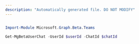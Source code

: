 ```yaml
---
description: "Automatically generated file. DO NOT MODIFY"
---
```


```powershell

Import-Module Microsoft.Graph.Beta.Teams

Get-MgBetaUserChat -UserId $userId -ChatId $chatId

```